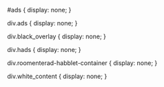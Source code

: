 #ads {
    display: none;
}

div.ads {
    display: none;
}

div.black_overlay {
    display: none;
}

div.hads {
    display: none;
}

div.roomenterad-habblet-container {
    display: none;
}

div.white_content {
    display: none;
}

